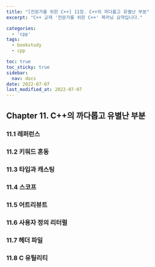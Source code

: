 ```yaml
---
title: "[전문가를 위한 C++] 11장. C++의 까다롭고 유별난 부분"
excerpt: "C++ 교재 '전문가를 위한 C++' 북러닝 요약입니다."

categories:
  - 'cpp'
tags:
  - bookstudy
  - cpp

toc: true
toc_sticky: true
sidebar:
  nav: docs
date: 2022-07-07
last_modified_at: 2022-07-07
---
```


## Chapter 11. C++의 까다롭고 유별난 부분

### 11.1 레퍼런스

### 11.2 키워드 혼동

### 11.3 타입과 캐스팅 

### 11.4 스코프 

### 11.5 어트리뷰트

### 11.6 사용자 정의 리터럴 

### 11.7 헤더 파일

### 11.8 C 유틸리티 
